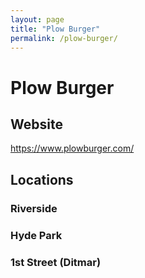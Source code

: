 ```yaml
---
layout: page
title: "Plow Burger"
permalink: /plow-burger/
---
```


# Plow Burger

## Website

https://www.plowburger.com/

## Locations

### Riverside

### Hyde Park

### 1st Street (Ditmar)
